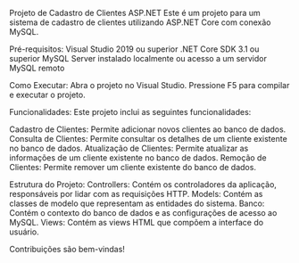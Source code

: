 Projeto de Cadastro de Clientes ASP.NET
Este é um projeto  para um sistema de cadastro de clientes utilizando ASP.NET Core com conexão MySQL.

Pré-requisitos:
Visual Studio 2019 ou superior
.NET Core SDK 3.1 ou superior
MySQL Server instalado localmente ou acesso a um servidor MySQL remoto

Como Executar:
Abra o projeto no Visual Studio.
Pressione F5 para compilar e executar o projeto.

Funcionalidades:
Este projeto inclui as seguintes funcionalidades:

Cadastro de Clientes: Permite adicionar novos clientes ao banco de dados.
Consulta de Clientes: Permite consultar os detalhes de um cliente existente no banco de dados.
Atualização de Clientes: Permite atualizar as informações de um cliente existente no banco de dados.
Remoção de Clientes: Permite remover um cliente existente do banco de dados.

Estrutura do Projeto:
Controllers: Contém os controladores da aplicação, responsáveis por lidar com as requisições HTTP.
Models: Contém as classes de modelo que representam as entidades do sistema.
Banco: Contém o contexto do banco de dados e as configurações de acesso ao MySQL.
Views: Contém as views HTML que compõem a interface do usuário.

Contribuições são bem-vindas!
